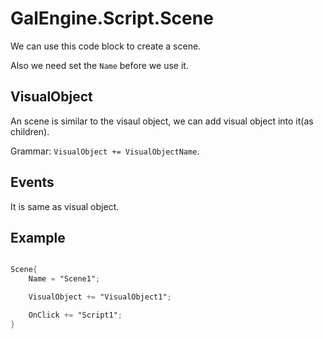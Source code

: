 # GalEngine.Script.Scene

We can use this code block to create a scene. 

Also we need set the `Name` before we use it.

## VisualObject

An scene is similar to the visaul object, we can add visual object into it(as children).

Grammar: `VisualObject += VisualObjectName`.

## Events 

It is same as visual object.

## Example

```gs

Scene{
    Name = "Scene1";

    VisualObject += "VisualObject1";

    OnClick += "Script1";
}

```